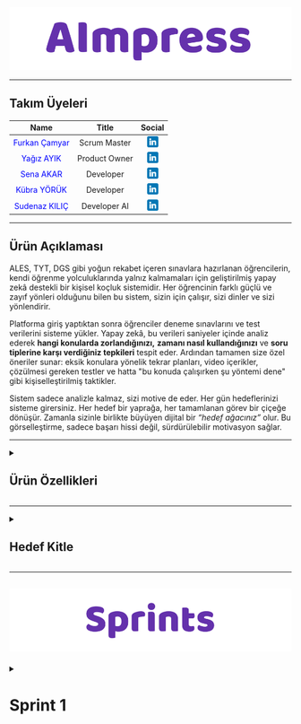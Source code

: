 
![aimpress](/bootcamp-files/assets/headers/aimpress.png)



---

## Takım Üyeleri

| Name | Title | Social |
|:-------:| :-----:| :--------:|
| <a href="https://github.com/furkancamyar" style="text-decoration:none; color:blue;">Furkan Çamyar</a> | Scrum Master | [<img src="/bootcamp-files/assets/social/linkedin.png" width="20" height="20"/>](https://www.linkedin.com/in/furkancamyar/) |
| <a href="https://github.com/yyagzayk" style="text-decoration:none; color:blue;">Yağız AYIK</a> | Product Owner | [<img src="/bootcamp-files/assets/social/linkedin.png" width="20" height="20"/>](https://www.linkedin.com/in/ya%C4%9F%C4%B1z-ay%C4%B1k-1a711032b/) |
| <a href="https://github.com/SenaAkar001" style="text-decoration:none; color:blue;">Sena AKAR</a> | Developer | [<img src="/bootcamp-files/assets/social/linkedin.png" width="20" height="20"/>](https://www.linkedin.com/in/?/) |
| <a href="https://github.com/kubrayk" style="text-decoration:none; color:blue;">Kübra YÖRÜK</a> | Developer | [<img src="/bootcamp-files/assets/social/linkedin.png" width="20" height="20"/>](https://www.linkedin.com/in/?/) |
| <a href="https://github.com/sudenaz44" style="text-decoration:none; color:blue;">Sudenaz KILIÇ</a> | Developer Al | [<img src="/bootcamp-files/assets/social/linkedin.png" width="20" height="20"/>](https://www.linkedin.com/in/sudenaz-k%C4%B1l%C4%B1%C3%A7/) |

---

## Ürün Açıklaması

ALES, TYT, DGS gibi yoğun rekabet içeren sınavlara hazırlanan öğrencilerin, kendi öğrenme yolculuklarında yalnız kalmamaları için geliştirilmiş yapay zekâ destekli bir kişisel koçluk sistemidir.
Her öğrencinin farklı güçlü ve zayıf yönleri olduğunu bilen bu sistem, sizin için çalışır, sizi dinler ve sizi yönlendirir.

Platforma giriş yaptıktan sonra öğrenciler deneme sınavlarını ve test verilerini sisteme yükler. Yapay zekâ, bu verileri saniyeler içinde analiz ederek **hangi konularda zorlandığınızı,** **zamanı nasıl kullandığınızı** ve **soru tiplerine karşı verdiğiniz tepkileri** tespit eder.
Ardından tamamen size özel öneriler sunar: eksik konulara yönelik tekrar planları, video içerikler, çözülmesi gereken testler ve hatta "bu konuda çalışırken şu yöntemi dene" gibi kişiselleştirilmiş taktikler.

Sistem sadece analizle kalmaz, sizi motive de eder. Her gün hedeflerinizi sisteme girersiniz. Her hedef bir yaprağa, her tamamlanan görev bir çiçeğe dönüşür.
Zamanla sizinle birlikte büyüyen dijital bir *“hedef ağacınız”* olur. Bu görselleştirme, sadece başarı hissi değil, sürdürülebilir motivasyon sağlar.

---

<details>
    <summary><h2>Ürün Özellikleri</h2></summary>

- **Deneme Ekleme ve Analizi:**
Öğrenci, deneme sonuçlarını (doğru/yanlış/boş), sıra ve süre bilgileriyle birlikte sisteme girer; bu veriler üzerinden analiz yapılarak turlama tekniğini kullanıp kullanmadığı kontrol edilir ve bu sayede güçlü ve zayıf yönlerini net bir şekilde görebilmesi hedeflenir.

- **Konu Bazlı Performans:**
Girdiği denemelerden konu bazlı başarı oranları çıkarılır, zayıf konular belirlenerek özel tekrar önerileri, eksiklere yönelik test planları, zengin video içerikleri ve verimli çalışma taktikleri sunulur.

- **Zaman Yönetimi Analizi:**
Öğrencinin hangi testte ne kadar süre harcadığı ve ortalama çözüm süresi gibi metrikler görselleştirilir.

- **Hedef Ağacı İle Görselleştirme:**
Her gün belirlediğiniz hedefleri, büyüyen ve yeşeren bir "hedef ağacı" metaforuyla görselleştirir. Hedeflerinize ulaştıkça ağacınız çiçek açar, bu da ilerlemenizi somut bir şekilde gözlemlemenizi sağlar.

</details>

---

<details>
    <summary><h2>Hedef Kitle </h2></summary>

- **Sınav Adayları:**
  * ALES, TYT, DGS gibi ulusal sınavlara hazırlanan; nereden başlayacağını bilemeyen, sistemli bir çalışma düzenine ihtiyaç duyan ve deneme sonuçlarını daha verimli analiz etmek isteyen adaylar.
  
- **Öğrenciler:**
  * Lise ve üniversite düzeyinde, okul derslerindeki eksiklerini tamamlamak, konuları pekiştirmek ve akademik başarısını artırmak isteyen öğrenciler.

</details>

---

![Sprints](/bootcamp-files/assets/headers/sprints.png)
---
<details>
    <summary><h1>Sprint 1</h1></summary>


<details>
    <summary><h2>App Screenshots</h2></summary>
  
  * Bu sprintte ilgili ürüne ait tasarıma yönelik herhangi bir çıktı/görsel bulunmamaktadır.
  
</details>

<details>
    <summary><h2>Project Management</h2></summary>
  
  * Bu sprintte ilgili ürün için sprint board'da herhangi bir çıktı bulunmamaktadır.

</details>

---

- **Sprint Notları:**
  * UI tasarımlarında _`Figma`_ ve `Canva` kullanılmasına karar verildi.
  * Proje yönetim aracı olarak _`Trello`_ kullanılmasına karar verildi.
  * Daily scrum toplantıları _`Whatsapp`_ uygulaması takım müsaitlik durumuna göre kullanılarak gerçekleştirildi.
  * Giriş sistemi için _`E-posta`_ kullanılmasına karar verildi.

- **Sprint İçinde Tamamlanması Beklenen Puan:**
  * `10` Puan

- **Puan Tamamlama Mantığı:**
  * Toplamda `100` puanlık bir hedef belirlendi. Birinci sprintte, fikir oturması ve  minimum işlevsellik planlandığı için `10` puan hedeflenmiştir ve tamamlanmıştır. İkinci sprintte, tasarımların yapılması ve kod yazma çalışmalarına yoğunlaşılacağı için `40` puan hedeflenmiştir. Üçüncü sprintte ise API ekleme, kalan görevlerin tamamlanması ve entegrasyon çalışmaları yapılacağından `50` puan hedefi konulmuştur.

- **Sprint Gözden Geçirilmesi:**
  * Kübra YÖRÜK ve Furkan Çamyar prototip tasarımlardan bahsettik fakat tamamlayamadık.
  * Uygulamanın farklı özellikler taşımasını istenildiği için önceliklendirme süreci uzadı, bu da tasarım sürecini etkiledi.
  * Logoya karar vermek çok zamanımızı almadı.
  * Birinci hafta pazar araştırması ve fikrin detaylarının belirlenmesi ve prototipin taslak oluşturulmak istendik fakat bazı nedenlerden dolayı bu hafta tamamlanamadı.
  * Bu süreçte proje yönetim yöntemi belirlemeye çalıştık, takım birbiriyle tanışmış oldu ve diğer sprintlerde de kullanılmak üzere sistem oluşturuldu.
  * İlk etapta toplantı günleri: Pazartesi - Çarşamba - Cuma olarak belirlendi.
  * Sprint 1 fikir geliştirme ve hazırlık odaklı olduğu için görevlerin Trello üzerinden net takibi bu aşamada yapılamadı.
  * Sprint 2 itibariyle kart bazlı görev yönetimi ve takip süreci başlatılacak.

- **Daily Scrum:** [Sprint 1 Daily Scrum](/bootcamp-files/sprint-one/sprint1_daily_scrum/)

- **Sprint Gözden Geçirme Katılımcıları:**
   * `Furkan ÇAMYAR, Yağız AYIK, Kübra YÖRÜK, Sudenaz KILIÇ`

- **Sprint Retrospektifi:**
   * Takım üyeleri tanıştı, fikir üretimi aktifti, iletişim düzeni kuruldu.
   * Prototip tam tamamlanamadı, fikir çokluğu nedeniyle önceliklendirme zordu.
   * Sprint 2’ye başlamadan önce görevleri küçük parçalara ayırıp Trello kartlarına dökülecek. Öncelikli modüller belirlenecek.
   * “Hedef ağacı” görselleştirme fikri ortak kararla benimsendi.

</details>

